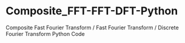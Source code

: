 # Composite_FFT-FFT-DFT-Python
Composite Fast Fourier Transform / Fast Fourier Transform / Discrete  Fourier Transform Python Code
